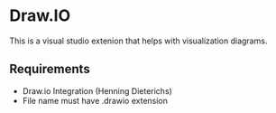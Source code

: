 # **Draw.IO**
This is a visual studio extenion that helps with visualization diagrams.

## Requirements
- Draw.io Integration (Henning Dieterichs)
- File name must have .drawio extension